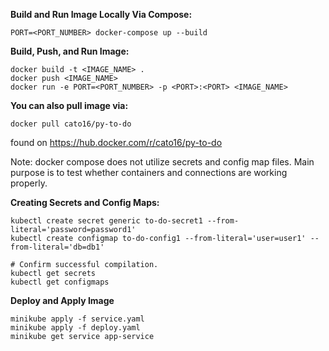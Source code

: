 **Build and Run Image Locally Via Compose:** <br>
```
PORT=<PORT_NUMBER> docker-compose up --build
```

**Build, Push, and Run Image:**
```
docker build -t <IMAGE_NAME> .
docker push <IMAGE_NAME>  
docker run -e PORT=<PORT_NUMBER> -p <PORT>:<PORT> <IMAGE_NAME>
```

**You can also pull image via:**
```
docker pull cato16/py-to-do
```
found on https://hub.docker.com/r/cato16/py-to-do

Note: docker compose does not utilize secrets and config map files.
      Main purpose is to test whether containers and connections are working properly.

**Creating Secrets and Config Maps:**
```
kubectl create secret generic to-do-secret1 --from-literal='password=password1'
kubectl create configmap to-do-config1 --from-literal='user=user1' --from-literal='db=db1'

# Confirm successful compilation.
kubectl get secrets 
kubectl get configmaps
```
**Deploy and Apply Image**
```
minikube apply -f service.yaml
minikube apply -f deploy.yaml 
minikube get service app-service 
```
